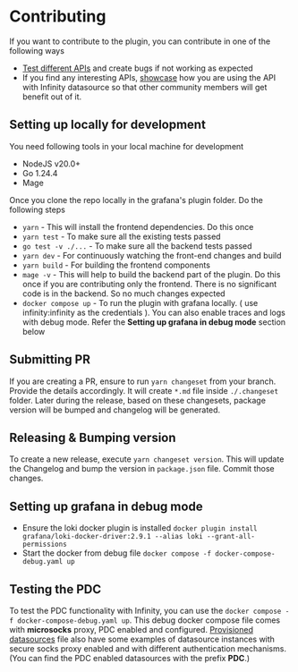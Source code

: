 # Contributing

If you want to contribute to the plugin, you can contribute in one of the following ways

- [Test different APIs](https://github.com/grafana/grafana-infinity-datasource/discussions/categories/specific-apis) and create bugs if not working as expected
- If you find any interesting APIs, [showcase](https://github.com/grafana/grafana-infinity-datasource/discussions/categories/show-and-tell) how you are using the API with Infinity datasource so that other community members will get benefit out of it.

## Setting up locally for development

You need following tools in your local machine for development

- NodeJS v20.0+
- Go 1.24.4
- Mage

Once you clone the repo locally in the grafana's plugin folder. Do the following steps

- `yarn` - This will install the frontend dependencies. Do this once
- `yarn test` - To make sure all the existing tests passed
- `go test -v ./...` - To make sure all the backend tests passed
- `yarn dev` - For continuously watching the front-end changes and build
- `yarn build` - For building the frontend components
- `mage -v` - This will help to build the backend part of the plugin. Do this once if you are contributing only the frontend. There is no significant code is in the backend. So no much changes expected
- `docker compose up` - To run the plugin with grafana locally. ( use infinity:infinity as the credentials ). You can also enable traces and logs with debug mode. Refer the **Setting up grafana in debug mode** section below

## Submitting PR

If you are creating a PR, ensure to run `yarn changeset` from your branch. Provide the details accordingly. It will create `*.md` file inside `./.changeset` folder. Later during the release, based on these changesets, package version will be bumped and changelog will be generated.

## Releasing & Bumping version

To create a new release, execute `yarn changeset version`. This will update the Changelog and bump the version in `package.json` file. Commit those changes.

## Setting up grafana in debug mode

- Ensure the loki docker plugin is installed `docker plugin install grafana/loki-docker-driver:2.9.1 --alias loki --grant-all-permissions`
- Start the docker from debug file `docker compose -f docker-compose-debug.yaml up`

## Testing the PDC

To test the PDC functionality with Infinity, you can use the `docker compose -f docker-compose-debug.yaml up`. This debug docker compose file comes with **microsocks** proxy, PDC enabled and configured. [Provisioned datasources](./provisioning/datasources/default.yml) file also have some examples of datasource instances with secure socks proxy enabled and with different authentication mechanisms.(You can find the PDC enabled datasources with the prefix **PDC**.)
